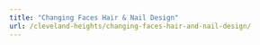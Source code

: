 ```yaml
---
title: "Changing Faces Hair & Nail Design"
url: /cleveland-heights/changing-faces-hair-and-nail-design/
---
```

